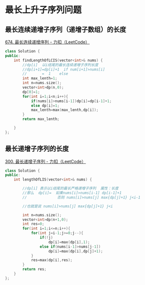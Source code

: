 # 最长上升子序列问题



## 最长连续递增子序列（递增子数组）的长度

[674. 最长连续递增序列 - 力扣（LeetCode）](https://leetcode.cn/problems/longest-continuous-increasing-subsequence/)

```c++
class Solution {
public:
    int findLengthOfLCIS(vector<int>& nums) {
        //dp[i]  以i结尾的最长连续递增子序列长度
        //dp[i+1]=dp[i]+1  if num[i+1]>nums[i]
        //       =  1    else
        int max_lenth=1;
        int n=nums.size();
        vector<int>dp(n,0);
        dp[0]=1;
        for(int i=1;i<n;i++){
            if(nums[i]>nums[i-1])dp[i]=dp[i-1]+1;
            else dp[i]=1;
            max_lenth=max(max_lenth,dp[i]);
        }
        return max_lenth;

    }
};
```



## 最长递增子序列的长度

[300. 最长递增子序列 - 力扣（LeetCode）](https://leetcode.cn/problems/longest-increasing-subsequence/)

```c++
class Solution {
public:
    int lengthOfLIS(vector<int>& nums) {

        //dp[i] 表示以i结尾的最长严格递增子序列  属性：长度
        //那么  dp[i]=  如果nums[i]>nums[i-1] dp[i-1]+1
        //              否则 nums[i]>nums[j] max{dp[j]+1} j<i-1

        //也就是说 nums[i]>nums[j] max{dp[j]+1} j<i

        int n=nums.size();
        vector<int>dp(n+1,0);
        int res=0;
        for(int i=1;i<=n;i++){
            for(int j=i-1;j>=0;j--){
                if(!j)
                    dp[i]=max(dp[i],1);
                else if(nums[i-1]>nums[j-1])
                    dp[i]=max(dp[i],dp[j]+1);
            }
            res=max(dp[i],res);
        }
        return res;
    }
};
```

